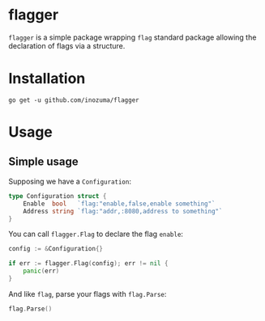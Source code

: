 # flagger
`flagger` is a simple package wrapping `flag` standard package allowing the declaration of flags via a structure.

# Installation

```
go get -u github.com/inozuma/flagger
```

# Usage

## Simple usage

Supposing we have a `Configuration`:

```go
type Configuration struct {
    Enable  bool   `flag:"enable,false,enable something"`
    Address string `flag:"addr,:8080,address to something"`
}
```

You can call `flagger.Flag` to declare the flag `enable`:

```go
config := &Configuration{}

if err := flagger.Flag(config); err != nil {
    panic(err)
}
```

And like `flag`, parse your flags with `flag.Parse`:

```go
flag.Parse()
```
